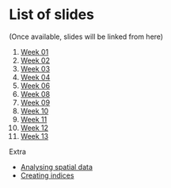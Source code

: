 # List of slides

(Once available, slides will be linked from here)

1. [Week 01](week-01.html)
2. [Week 02](week-02.html)
3. [Week 03](week-03.html)
4. [Week 04](week-04.html)
6. [Week 06](week-06.html)
8. [Week 08](week-08.html)
9. [Week 09](week-09.html)
10. [Week 10](week-10.html)
11. [Week 11](week-11.html)
12. [Week 12](week-12.html)
13. [Week 13](week-13.html)

Extra 
* [Analysing spatial data](r-analysing-spatial-data.html)
* [Creating indices](r-creating-indices.html)
